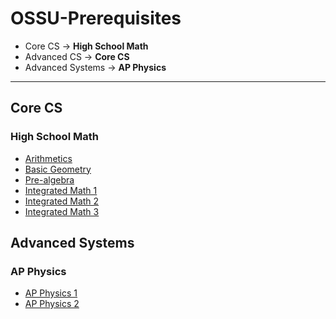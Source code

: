 # OSSU-Prerequisites

- Core CS &rarr; **High School Math**
- Advanced CS &rarr; **Core CS**
- Advanced Systems &rarr; **AP Physics**

----

## Core CS

### High School Math

- [Arithmetics](https://www.khanacademy.org/math/arithmetic#arithmetic-subject-challenge)
- [Basic Geometry](https://www.khanacademy.org/math/basic-geo#basic-geo-subject-challenge)
- [Pre-algebra](https://www.khanacademy.org/math/pre-algebra#pre-algebra-subject-challenge)
- [Integrated Math 1](https://www.khanacademy.org/math/math1#math1-subject-challenge)
- [Integrated Math 2](https://www.khanacademy.org/math/math2#math2-subject-challenge)
- [Integrated Math 3](https://www.khanacademy.org/math/math3#math3-subject-challenge)


## Advanced Systems 

### AP Physics

- [AP Physics 1](https://www.youtube.com/playlist?list=PLoGgviqq4847W5Jc1K3o99YHTGLx-L75m)
- [AP Physics 2](https://www.youtube.com/playlist?list=PLoGgviqq4845KrxuxxrWj4WM7oM6Wxl1m)

